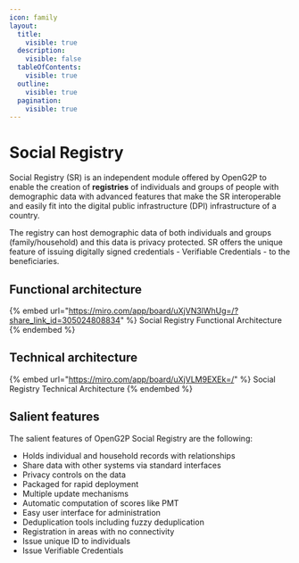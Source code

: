 ```yaml
---
icon: family
layout:
  title:
    visible: true
  description:
    visible: false
  tableOfContents:
    visible: true
  outline:
    visible: true
  pagination:
    visible: true
---
```


# Social Registry

Social Registry (SR) is an independent module offered by OpenG2P to enable the creation of **registries** of individuals and groups of people with demographic data with advanced features that make the SR interoperable and easily fit into the digital public infrastructure (DPI) infrastructure of a country.

The registry can host demographic data of both individuals and groups (family/household) and this data is privacy protected. SR offers the unique feature of issuing digitally signed credentials - Verifiable Credentials - to the beneficiaries.

## Functional architecture

{% embed url="https://miro.com/app/board/uXjVN3lWhUg=/?share_link_id=305024808834" %}
Social Registry Functional Architecture
{% endembed %}

## Technical architecture

{% embed url="https://miro.com/app/board/uXjVLM9EXEk=/" %}
Social Registry Technical Architecture
{% endembed %}

## Salient features

The salient features of OpenG2P Social Registry are the following:

* Holds individual and household records with relationships
* Share data with other systems via standard interfaces
* Privacy controls on the data
* Packaged for rapid deployment
* Multiple update mechanisms
* Automatic computation of scores like PMT
* Easy user interface for administration
* Deduplication tools including fuzzy deduplication
* Registration in areas with no connectivity
* Issue unique ID to individuals
* Issue Verifiable Credentials
